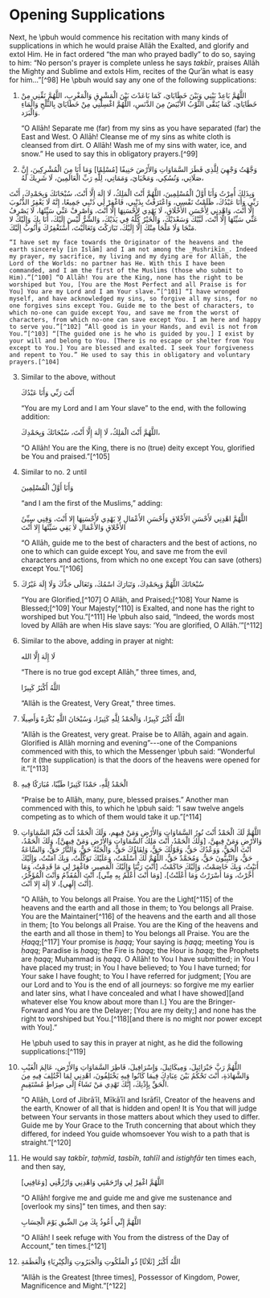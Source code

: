 

# Opening Supplications

Next, he \pbuh would commence his recitation with many kinds of supplications in which he would praise Allāh the Exalted, and glorify and extol Him. He in fact ordered “the man who prayed badly” to do so, saying to him: “No person's prayer is complete unless he says _takbīr_, praises Allāh the Mighty and Sublime and extols Him, recites of the Qurʾān what is easy for him...”[^98] He \pbuh would say any one of the following supplications:

1. <div lang="ar">اللَّهُمَّ بَاعِدْ بَيْنِي وَبَيْنَ خَطَايَايَ، كَمَا بَاعَدْتَ بَيْنَ الْمَشْرِقِ وَالْمَغْرِبِ، اللَّهُمَّ نَقِّنِي مِنْ خَطَايَايَ، كَمَا يُنَقَّى الثَّوْبُ الأَبْيَضُ مِنَ الدَّنَسِ، اللَّهُمَّ اغْسِلْنِي مِنْ خَطَايَايَ بِالثَّلْجِ وَالْمَاءِ وَالْبَرَد.</div>

    “O Allāh! Separate me (far) from my sins as you have separated (far) the East and West. O Allāh! Cleanse me of my sins as white cloth is cleansed from dirt. O Allāh! Wash me of my sins with water, ice, and snow.” He used to say this in obligatory prayers.[^99]

2. <div lang="ar">وَجَّهْتُ وَجْهِيَ لِلَّذِي فَطَرَ السَّمَاوَاتِ وَالأَرْضَ حَنِيفًا [مُسْلِمًا] وَمَا أَنَا مِنَ الْمُشْرِكِينَ، إِنَّ صَلَاتِي، وَنُسُكِي، وَمَحْيَايَ، وَمَمَاتِي، لِلَّهِ رَبِّ الْعَالَمِينَ، لَا شَرِيكَ لَهُ،
وَبِذَلِكَ أُمِرْتُ وَأَنَا أَوَّلُ الْمُسْلِمِينَ، اللَّهُمَّ أَنْتَ الْمَلِكُ، لَا إِلَهَ إِلَّا أَنْتَ، سُبْحَانَكَ وَبِحَمْدِكَ، أَنْتَ رَبِّي وَأَنَا عَبْدُكَ، ظَلَمْتُ نَفْسِي، وَاعْتَرَفْتُ بِذَنْبِي، فَاغْفِرْ لِي ذَنْبِي جَمِيعًا، إِنَّهُ لَا يَغْفِرُ الذُّنُوبَ إِلَّا أَنْتَ، وَاهْدِنِي لِأَحْسَنِ الأَخْلَاقِ، لَا يَهْدِي لِأَحْسَنِهَا إِلَّا أَنْتَ، وَاصْرِفْ عَنِّي سَيِّئَهَا، لَا يَصْرِفُ عَنِّي سَيِّئَهَا إِلَّا أَنْتَ، لَبَّيْكَ وَسَعْدَيْكَ، وَالْخَيْرُ كُلُّهُ فِي يَدَيْكَ، وَالشَّرُّ لَيْسَ إِلَيْكَ، أَنَا بِكَ وَإِلَيْكَ لا مَنْجَا وَلَا مَلْجَأَ مِنْكَ إِلَّا إِلَيْكَ، تَبَارَكْتَ وَتَعَالَيْتَ، أَسْتَغْفِرُكَ وَأَتُوبُ إِلَيْكَ.</div>

    “I have set my face towards the Originator of the heavens and the earth sincerely [in Islām] and I am not among the _Mushrikīn_. Indeed my prayer, my sacrifice, my living and my dying are for Allāh, the Lord of the Worlds: no partner has He. With this I have been commanded, and I am the first of the Muslims (those who submit to Him).”[^100] “O Allāh! You are the King, none has the right to be worshiped but You, [You are the Most Perfect and all Praise is for You] You are my Lord and I am Your slave.”[^101] “I have wronged myself, and have acknowledged my sins, so forgive all my sins, for no one forgives sins except You. Guide me to the best of characters, to which no-one can guide except You, and save me from the worst of characters, from which no-one can save except You. I am here and happy to serve you.”[^102] “All good is in your Hands, and evil is not from You.”[^103] “[The guided one is he who is guided by you.] I exist by your will and belong to You. [There is no escape or shelter from You except to You.] You are blessed and exalted. I seek Your forgiveness and repent to You.” He used to say this in obligatory and voluntary prayers.[^104]

3. Similar to the above, without

    <div lang="ar">أَنْتَ رَبِّي وَأَنَا عَبْدُكَ</div>

    “You are my Lord and I am Your slave” to the end, with the following addition:

    <div lang="ar">اللَّهُمَّ أَنْتَ الْمَلِكُ، لَا إِلَهَ إِلَّا أَنْتَ، سُبْحَانَكَ وَبِحَمْدِكَ،</div>

    “O Allāh! You are the King, there is no (true) deity except You, glorified be You and praised.”[^105]

4. Similar to no. 2 until

    <div lang="ar">وَأَنَا أَوَّلُ الْمُسْلِمِينَ</div>

    “and I am the first of the Muslims,” adding:

    <div lang="ar">اللَّهُمَّ اهْدِنِي لأَحْسَنِ الأَخْلاقِ وَأَحْسَنِ الأَعْمَالِ لا يَهْدِي لأَحْسَنِهَا إِلا أَنْتَ، وَقِنِي سِيِّئَ الأَخْلاقِ وَالأَعْمَالِ لا يَقِي سَيِّئَهَا إِلا أَنْتَ</div>

    “O Allāh, guide me to the best of characters and the best of actions, no one to which can guide except You, and save me from the evil characters and actions, from which no one except You can save (others) except You.”[^106]

5. <div lang="ar">سُبْحَانَكَ اللَّهُمَّ وَبِحَمْدِكَ، وَتَبَارَكَ اسْمُكَ، وَتَعَالَى جَدُّكَ وَلَا إِلَهَ غَيْرُكَ</div>

    “You are Glorified,[^107] O Allāh, and Praised;[^108] Your Name is Blessed;[^109] Your Majesty[^110] is Exalted, and none has the right to worshiped but You.”[^111] He \pbuh also said, “Indeed, the words most loved by Allāh are when His slave says: ‘You are glorified, O Allāh.’”[^112]

6. Similar to the above, adding in prayer at night:

    <div lang="ar">لَا إِلَهَ إِلَّا الله</div>

    “There is no true god except Allāh,” three times, and,

    <div lang="ar">اللَّهُ أَكْبَرُ كَبِيرًا</div>

    “Allāh is the Greatest, Very Great,” three times.

7. <div lang="ar">اللَّهُ أَكْبَرُ كَبِيرًا، وَالْحَمْدُ لِلَّهِ كَثِيرًا، وَسُبْحَانَ اللَّهِ بُكْرَةً وَأَصِيلًا</div>

    “Allāh is the Greatest, very great. Praise be to Allāh, again and again. Glorified is Allāh morning and evening”---one of the Companions commenced with this, to which the Messenger \pbuh said: “Wonderful for it (the supplication) is that the doors of the heavens were opened for it.”[^113]

8. <div lang="ar">الْحَمْدُ لِلَّهِ، حَمْدًا كَثِيرًا طَيِّبًا، مُبَارَكًا فِيهِ</div>

    “Praise be to Allāh, many, pure, blessed praises.” Another man commenced with this, to which he \pbuh said: “I saw twelve angels competing as to which of them would take it up.”[^114]

9. <div lang="ar">اللَّهُمَّ لَكَ الْحَمْدُ أَنْتَ نُورُ السَّمَاوَاتِ وَالأَرْضِ وَمَنْ فِيهِم، وَلَكَ الْحَمْدُ أَنْتَ قَيِّمُ السَّمَاوَاتِ وَالأَرْضِ وَمَنْ فِيهِنَّ، [وَلَكَ الْحَمْدُ، أَنْتَ مَلِكُ السَّمَاوَاتِ وَالأَرْضِ وَمَنْ فِيهِنَّ]، وَلَكَ الْحَمْدُ،  أَنْتَ الْحَقُّ، وَوَعْدُكَ حَقُّ، وَقَوْلُكَ حَقُّ، وَلِقَاؤُكَ حَقٌّ، وَالْجَنَّةُ حَقٌّ، وَالنَّارُ حَقٌّ، وَالسَّاعَةُ حَقٌّ، وَالنَّبِيُّونَ حَقٌّ، وَمُحَمَّدٌ حَقٌّ، اللَّهُمَّ لَكَ أَسْلَمْتُ، وَعَلَيْكَ تَوَكَّلْتُ، وَبِكَ آمَنْتُ، وَإِلَيْكَ أَنَبْتُ، وَبِكَ خَاصَمْتُ، وَإِلَيْكَ حَاكَمْتُ، [أَنْتَ رَبُّنَا وَإِلَيْكَ الْمَصِير، فاغْفِرْ لِي مَا قَدِمْتُ، وَمَا أَخَّرْتُ، وَمَا أَسْرَرْتُ وَمَا أَعْلَنْتُ]، [وَمَا أَنْتَ أَعْلَمُ بِهِ مِنِّي]، أَنْتَ الْمُقَدِّمُ وَأَنْتَ الْمُؤَخِّرُ، [أَنْتَ إِلَهِي]، لا إِلَهَ إِلا أَنْتَ.</div>

    “O Allāh, to You belongs all Praise. You are the Light[^115] of the heavens and the earth and all those in them; to You belongs all Praise. You are the Maintainer[^116] of the heavens and the earth and all those in them; [to You belongs all Praise. You are the King of the heavens and the earth and all those in them] to You belongs all Praise. You are the _Ḥaqq_;[^117] Your promise is _ḥaqq_; Your saying is _ḥaqq_; meeting You is _ḥaqq_; Paradise is _ḥaqq_; the Fire is _ḥaqq_; the Hour is _ḥaqq_; the Prophets are _ḥaqq_; Muḥammad is _ḥaqq_. O Allāh! to You I have submitted; in You I have placed my trust; in You I have believed; to You I have turned; for Your sake I have fought; to You I have referred for judgment; [You are our Lord and to You is the end of all journeys: so forgive me my earlier and later sins, what I have concealed and what I have showed][and whatever else You know about more than I.] You are the Bringer-Forward and You are the Delayer; [You are my deity;] and none has the right to worshiped but You.[^118][and there is no might nor power except with You].”

    He \pbuh used to say this in prayer at night, as he did the following supplications:[^119]

10. <div lang="ar">اللَّهُمَّ رَبَّ جَبْرَائِيلَ، وَمِيكَائِيلَ، وَإِسْرَافِيلَ، فَاطِرَ السَّمَاوَاتِ وَالأَرْضِ، عَالِمَ الْغَيْبِ وَالشَّهَادَةِ، أَنْتَ تَحْكُمُ بَيْنَ عِبَادِكَ فِيمَا كَانُوا فِيهِ يَخْتَلِفُونَ، اهْدِنِي لِمَا اخْتُلِفَ فِيهِ مِنَ الْحَقِّ بِإِذْنِكَ، إِنَّكَ تَهْدِي مَنْ تَشَاءُ إِلَى صِرَاطٍ مُسْتَقِيمٍ.</div>

    “O Allāh, Lord of Jibrāʿīl, Mīkāʾīl and Isrāfīl, Creator of the heavens and the earth, Knower of all that is hidden and open! It is You that will judge between Your servants in those matters about which they used to differ. Guide me by Your Grace to the Truth concerning that about which they differed, for indeed You guide whomsoever You wish to a path that is straight.”[^120]

11. He would say _takbīr_, _taḥmīd_, _tasbīh_, _tahlīl_ and _istighfār_ ten times each, and then say,

    <div lang="ar">اللَّهُمَّ اغْفِرْ لِي وَارْحَمْنِي وَاهْدِنِي وَارْزُقْنِي [وَعَافِنِي]</div>

    “O Allāh! forgive me and guide me and give me sustenance and [overlook my sins]” ten times, and then say:

    <div lang="ar">اللَّهُمَّ إِنِّي أَعُوذُ بِكَ مِنَ الضِّيقِ يَوْمَ الْحِسَابِ</div>

    “O Allāh! I seek refuge with You from the distress of the Day of Account,” ten times.[^121]

12. <div lang="ar">اللَّهُ أَكْبَرُ [ثَلَاثًا] ذُو الْمَلَكُوتِ وَالْجَبَرُوتِ وَالْكِبْرِيَاءِ وَالْعَظَمَةِ</div>

    “Allāh is the Greatest [three times], Possessor of Kingdom, Power, Magnificence and Might.”[^122]



